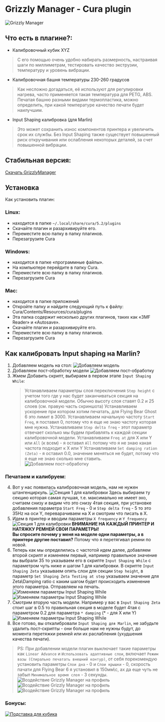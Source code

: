 # Grizzly Manager - Cura plugin
![Grizzly Manager](https://github.com/big-vl/GrizzlyManager/raw/master/GrizzlyManager.png)
## Что есть в плагине?:
- Калибровочный кубик XYZ
> С его помощью очень удобно набирать размерность, настраивая шаги по миллиметрам, тестировать качество экструзии, температуру и уровень вибрации.
- Калибровочная башня температуры 230-260 градусов
> Как несложно догадаться, её используют для регулировки нагрева, часто применяется такая температура для PETG, ABS.
> Печатая башню разными видами термопластика, можно определить, при какой температуре качество печати будет наилучшим. 
- Input Shaping калибровка (для Marlin)
> Это может сохранить износ компонентов принтера и увеличить срок их службы. 
> Без Input Shaping также существует повышенный риск откручивания или ослабления некоторых деталей, за счет повышенной вибрации. 

## Стабильная версия:
[Скачать GrizzlyManager](https://github.com/big-vl/GrizzlyManager/releases/tag/release)
## Установка
Как установить плагин:
### Linux:
- находится в папке `~/.local/share/cura/5.2/plugins`
- Скачайте плагин и разархивируйте его.
- Переместите всю папку в папку плагинов.
- Перезагрузите Cura

### Windows:
- находится в папке «программные файлы».
- На компьютере перейдите в папку Cura.
- Переместите всю папку в папку плагинов.
- Перезагрузите Cura

### Mac:
- находится в папке приложений
- Откройте папку и найдите следующий путь к файлу: Cura/Contents/Resources/cura/plugins
- Эта папка содержит несколько других плагинов, таких как «3MF Reader» и «Autosave».
- Скачайте плагин и разархивируйте его.
- Переместите всю папку в папку плагинов.
- Перезагрузите Cura

## Как калибровать Input shaping на Marlin?
1. Добавляем модель на стол:
![Добавляем модель](https://github.com/big-vl/GrizzlyManager/raw/dev/images/step1_add_ringing_tower.png)
2. Добавляем пост-обработку модели
![Добавляем пост-обработку](https://github.com/big-vl/GrizzlyManager/raw/dev/images/step2_add_gcode.png)
3. Жмем Добавить скрипт, выбираем в первом этапе `Input Shaping While`:
    > Устанавливаем параметры слоя переключения `Step height` с учетом того где у нас будет заканчиваться секция на калибровочной модели. Обычно высоту слоя ставят 0.2 и 25 слоев (см. правую часть скриншота) 
    > Устанавливаем ускорение при котором хотим печатать, для Flying Bear Ghost 6 это лимит в 3000.
    > Устанавливаем начальную частоту `Start Freq`, я поставил 0, потому что я еще не знаю частоту которая мне нужна.
    > Устанавливаем `Step delta freq` - этот параметр отвечает сколько мы будем прибавлять к каждой секции калибровочной модели.
    > Устанавливаем `Freq at` для X или Y или `All` (к всем) - я оставил `All` потому что я не знаю какая частота подходит к X или Y
    > Устанавливаем `Set damping ration (Zeta)` - я оставил 0.0, значение меняться не будет, потому что я еще не знаю сколько мне ставить.
![Добавляем пост-обработку](https://github.com/big-vl/GrizzlyManager/raw/dev/images/step3_add_script.png)
### Печатаем и калибруем:
4. Вот у нас появилась калибровочная модель, нам не нужен штангенциркуль.
![Секция 1 для калибровки](https://github.com/big-vl/GrizzlyManager/raw/dev/images/step4_one_section.jpg)
Здесь выбираем ту секцию которая самая лучшая, т.е. максимально не имеет эхо, считаем снизу и видим что это снизу 4тая секция, при установке добавления параметра `Start Freq` - 0 и `Step delta freq` - 5 то это 35Hz на оси Y, переварачиваем на X и смотрим что писать в X.
5. Идем в принтер и вводим параметры `X frequency` и `Y frequency`
![Секция 1 для калибровки](https://github.com/big-vl/GrizzlyManager/raw/dev/images/step5_insert_settings.jpg)
**ВНИМАНИЕ НА КАЖДЫЙ ПРИНТЕР И НАТЯЖКУ РЕМНЕЙ СВОИ ПАРАМЕТРЫ!** \
**Вы спросите почему у меня на моделе одни параметры, а в принтере другие поставил?**
Потому что я перетягивал ремни по новой.
6. Теперь как мы определились с частотой идем далее, добавляем второй скрипт и изменяем первый, например правильное значение вы выбрали 35 то указываем его в скрипте `Input Shaping While` с параметром чуть ниже и шагом 1 для калибровки. В скрипте `Input Shaping Zeta` указываем опять слои для секции `Step height`, в параметр `Set Shaping Zeta Testing at step` указываем значение для Zeta\Damping ratio с каким шагом будет происходить изменение этого параметра. Отправляем на печать.
![Изменяем параметры Input Shaping While](https://github.com/big-vl/GrizzlyManager/raw/dev/images/step_6_change_settings.jpg)
![Изменяем параметры Input Shaping While](https://github.com/big-vl/GrizzlyManager/raw/dev/images/step6_add_zeta.png)
7. Смотрим вторую часть модели. Например у вас в `Input Shaping Zeta` стоит шаг в 0.5 то правильная секция в моделе будет 4тая с параметром 0.2 для параметра `* damping` (* - для X или Y)  
![Изменяем параметры Input Shaping While](https://github.com/big-vl/GrizzlyManager/raw/dev/images/step7_select_zeta.jpg)
8. Все готово, вы откалибровали `Input Shaping для Marlin`, не забудьте удалить пост-скрипты - они больше нам не нужны будут, до момента перетяжки ремней или их раслабления (ухудшения качества печати).

> PS: При добавлении модели плагин выключает такие параметры как `Linear Advance` и `Использовать адаптивные слои`, включает `Режим вазы (Спирально печатать внешний контур)`, от себя порекомендую установить параметры `Слои дна` - 0 и `Слои крышки` - 0, скорость пачати для Flying Bear 6 я установил в 150мм\с, ах да еще чуть не забыл `Минимальное время слоя` - 3 секунды.
![Воздействие Grizzly Manager на профиль](https://github.com/big-vl/GrizzlyManager/raw/dev/images/spiral_true_and_adaptive_false.png)
![Воздействие Grizzly Manager на профиль](https://github.com/big-vl/GrizzlyManager/raw/dev/images/linear_advance.png)
![Воздействие Grizzly Manager на профиль](https://github.com/big-vl/GrizzlyManager/raw/dev/images/min_time_3.png)
### Бонусы:
[![Подставка для кубика](https://img.youtube.com/vi/rGCNgz-JkqQ/maxresdefault.jpg)](https://www.youtube.com/embed/rGCNgz-JkqQ)
